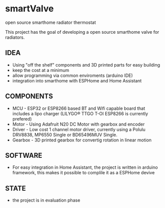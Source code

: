 # smartValve
open source smarthome radiator thermostat

This project has the goal of developing a open source smarthome valve for radiators.

## IDEA
* Using "off the shelf" components and 3D printed parts for easy building 
* keep  the cost at a minimum 
* allow programming via common enviroments (arduino IDE) 
* integration into smarthome with ESPHome and Home Assistant


##  COMPONENTS
* MCU - ESP32 or ESP8266 based BT and Wifi capable board that includes a lipo charger (LILYGO® TTGO T-OI ESP8266 is currently prefered)
* Motor - Using Adafruit N20 DC Motor with gearbox and encoder 
* Driver - Low cost 1 channel motor driver, currently using a Polulu DRV8838, MP6550 Single or BD65496MUV Single.
* Gearbox - 3D printed gearbox for convertig rotation in linear motion 

## SOFTWARE
* For easy integration in Home Assistant, the project is written in arduino framework, this makes it possible to complile it as a ESPHome devive


## STATE
* the project is in evaluation phase 


